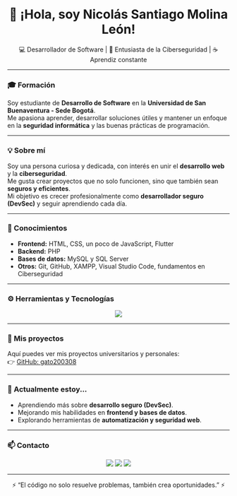 <h1 align="center">👋 ¡Hola, soy Nicolás Santiago Molina León!</h1>

<p align="center">
  💻 Desarrollador de Software | 🔐 Entusiasta de la Ciberseguridad | ☕ Aprendiz constante
</p>

---

### 🎓 Formación  
Soy estudiante de **Desarrollo de Software** en la **Universidad de San Buenaventura - Sede Bogotá**.  
Me apasiona aprender, desarrollar soluciones útiles y mantener un enfoque en la **seguridad informática** y las buenas prácticas de programación.

---

### 💡 Sobre mí  
Soy una persona curiosa y dedicada, con interés en unir el **desarrollo web** y la **ciberseguridad**.  
Me gusta crear proyectos que no solo funcionen, sino que también sean **seguros y eficientes**.  
Mi objetivo es crecer profesionalmente como **desarrollador seguro (DevSec)** y seguir aprendiendo cada día.

---

### 🧠 Conocimientos  
- **Frontend:** HTML, CSS, un poco de JavaScript, Flutter  
- **Backend:** PHP  
- **Bases de datos:** MySQL y SQL Server  
- **Otros:** Git, GitHub, XAMPP, Visual Studio Code, fundamentos en Ciberseguridad  

---

### ⚙️ Herramientas y Tecnologías
<p align="center">
  <img src="https://skillicons.dev/icons?i=html,css,js,php,mysql,flutter,git,github,vscode,linux" />
</p>

---

### 🚀 Mis proyectos
Aquí puedes ver mis proyectos universitarios y personales:  
👉 [GitHub: gato200308](https://github.com/gato200308)

---

### 🌱 Actualmente estoy...
- Aprendiendo más sobre **desarrollo seguro (DevSec)**.  
- Mejorando mis habilidades en **frontend y bases de datos**.  
- Explorando herramientas de **automatización y seguridad web**.

---

### 📫 Contacto
<p align="center">
  <a href="https://github.com/molina0x"><img src="https://img.shields.io/badge/Nuevo%20GitHub-000000?style=for-the-badge&logo=github&logoColor=white"/></a>
  <a href="https://github.com/gato200308"><img src="https://img.shields.io/badge/Proyectos%20Universitarios-181717?style=for-the-badge&logo=github&logoColor=white"/></a>
  <a href="mailto:molina.secdev@gmail.com"><img src="https://img.shields.io/badge/Correo-molina.secdev@gmail.com-D14836?style=for-the-badge&logo=gmail&logoColor=white"/></a>
</p>

---

<p align="center">
  ⚡ “El código no solo resuelve problemas, también crea oportunidades.” ⚡
</p>
